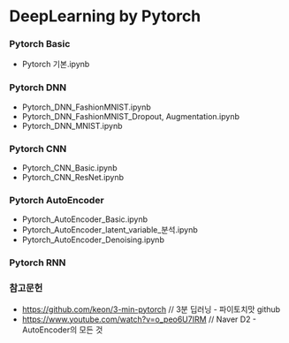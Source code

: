 # DeepLearning by Pytorch

### Pytorch Basic
- Pytorch 기본.ipynb

### Pytorch DNN
- Pytorch_DNN_FashionMNIST.ipynb
- Pytorch_DNN_FashionMNIST_Dropout, Augmentation.ipynb
- Pytorch_DNN_MNIST.ipynb

### Pytorch CNN
- Pytorch_CNN_Basic.ipynb
- Pytorch_CNN_ResNet.ipynb

### Pytorch AutoEncoder
- Pytorch_AutoEncoder_Basic.ipynb
- Pytorch_AutoEncoder_latent_variable_분석.ipynb
- Pytorch_AutoEncoder_Denoising.ipynb

### Pytorch RNN

### 참고문헌
- https://github.com/keon/3-min-pytorch // 3분 딥러닝 - 파이토치맛 github
- https://www.youtube.com/watch?v=o_peo6U7IRM // Naver D2 - AutoEncoder의 모든 것